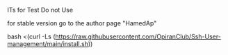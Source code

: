 ITs for Test Do not Use

for stable version go to the author page "HamedAp"



bash <(curl -Ls (https://raw.githubusercontent.com/OpiranClub/Ssh-User-management/main/install.sh))
